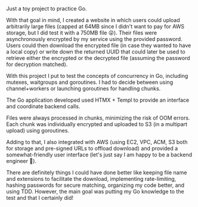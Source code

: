 Just a toy project to practice Go.

With that goal in mind, I created a website in which users could upload arbitrarily large files (capped at 64MB since I didn't want to pay for AWS storage, but I did test it with a 750MB file 😜). Their files were asynchronously encrypted by my service using the provided password. Users could then download the encrypted file (in case they wanted to have a local copy) or write down the returned UUID that could later be used to retrieve either the encrypted or the decrypted file (assuming the password for decryption matched).



With this project I put to test the concepts of concurrency in Go, including mutexes, waitgroups and goroutines. I had to decide between using channel+workers or launching goroutines for handling chunks.



The Go application developed used HTMX + Templ to provide an interface and coordinate backend calls. 

Files were always processed in chunks, minimizing the risk of OOM errors. Each chunk was individually encrypted and uploaded to S3 (in a multipart upload) using goroutines.

Adding to that, I also integrated with AWS (using EC2, VPC, ACM, S3 both for storage and pre-signed URLs to offload download) and provided a somewhat-friendly user interface (let's just say I am happy to be a backend engineer 🤣).



There are definitely things I could have done better like keeping file name and extensions to facilitate the download, implementing rate-limiting, hashing passwords for secure matching, organizing my code better, and using TDD. However, the main goal was putting my Go knowledge to the test and that I certainly did!

